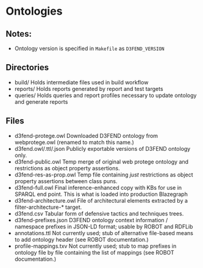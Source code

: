 # Ontologies


## Notes:
- Ontology version is specified in `Makefile` as `D3FEND_VERSION`

## Directories
- build/			Holds intermediate files used in build workflow
- reports/		    Holds reports generated by report and test targets
- queries/		    Holds queries and report profiles necessary to update ontology and generate reports


## Files
- d3fend-protege.owl	    Downloaded D3FEND ontology from webprotege.owl (renamed to match this name.)
- d3fend.owl/.ttl/.json     Publicly exportable versions of D3FEND ontology only.
- d3fend-public.owl	        Temp merge of original web protege ontology and restrictions as object property assertions.
- d3fend-res-as-prop.owl    Temp file containing *just* restrictions as object property assertions between class puns.
- d3fend-full.owl		    Final inference-enhanced copy with KBs for use in SPARQL end point. This is what is loaded into production Blazegraph
- d3fend-architecture.owl	File of architectural elements extracted by a filter-architecture-* target.
- d3fend.csv		        Tabular form of defensive tactics and techniques trees.
- d3fend-prefixes.json	    D3FEND ontology context information / namespace prefixes in JSON-LD format; usable by ROBOT and RDFLib
- annotations.ttl		    Not currently used; stub of alternative file-based means to add ontology header  (see ROBOT documentation.)
- profile-mappings.txv	    Not currently used; stub to map prefixes in ontology file by file containing the list of mappings (see ROBOT documentation.)

